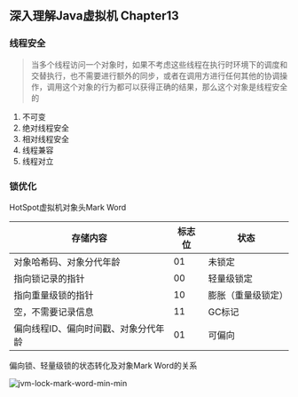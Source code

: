 ## 深入理解Java虚拟机 Chapter13

### 线程安全
>当多个线程访问一个对象时，如果不考虑这些线程在执行时环境下的调度和交替执行，也不需要进行额外的同步，或者在调用方进行任何其他的协调操作，调用这个对象的行为都可以获得正确的结果，那么这个对象是线程安全的

1. 不可变
1. 绝对线程安全
1. 相对线程安全
1. 线程兼容
1. 线程对立

### 锁优化
HotSpot虚拟机对象头Mark Word

存储内容 | 标志位 | 状态
-----|---|-----
对象哈希码、对象分代年龄 | 01 | 未锁定
指向锁记录的指针 | 00 | 轻量级锁定
指向重量级锁的指针 | 10 | 膨胀（重量级锁定）
空，不需要记录信息 | 11 | GC标记
偏向线程ID、偏向时间戳、对象分代年龄 | 01 | 可偏向

偏向锁、轻量级锁的状态转化及对象Mark Word的关系

![jvm-lock-mark-word-min-min](https://www.wailian.work/images/2019/04/24/jvm-lock-mark-word-min-min.png)
